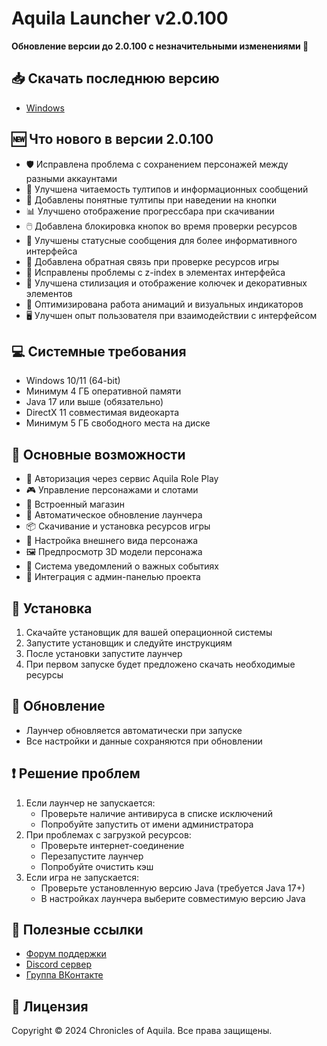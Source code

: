 # Aquila Launcher v2.0.100

**Обновление версии до 2.0.100 с незначительными изменениями 🔧**
## 📥 Скачать последнюю версию
- [Windows](https://aquilarp.com/downloads/Aquila-Launcher-Setup-2.0.100.exe)

## 🆕 Что нового в версии 2.0.100
- 🛡️ Исправлена проблема с сохранением персонажей между разными аккаунтами
- 🎨 Улучшена читаемость тултипов и информационных сообщений
- 🔄 Добавлены понятные тултипы при наведении на кнопки
- 📊 Улучшено отображение прогрессбара при скачивании
- 🖱️ Добавлена блокировка кнопок во время проверки ресурсов
- 📝 Улучшены статусные сообщения для более информативного интерфейса
- 🎯 Добавлена обратная связь при проверке ресурсов игры
- 🔄 Исправлены проблемы с z-index в элементах интерфейса
- 🎨 Улучшена стилизация и отображение колючек и декоративных элементов
- 🚀 Оптимизирована работа анимаций и визуальных индикаторов
- 🖥️ Улучшен опыт пользователя при взаимодействии с интерфейсом

## 💻 Системные требования
- Windows 10/11 (64-bit)
- Минимум 4 ГБ оперативной памяти
- Java 17 или выше (обязательно)
- DirectX 11 совместимая видеокарта
- Минимум 5 ГБ свободного места на диске

## 🚀 Основные возможности
- 🔐 Авторизация через сервис Aquila Role Play
- 🎮 Управление персонажами и слотами
- 🛒 Встроенный магазин
- 🔄 Автоматическое обновление лаунчера
- 📦 Скачивание и установка ресурсов игры
- 🎨 Настройка внешнего вида персонажа
- 🖼️ Предпросмотр 3D модели персонажа
- 🔔 Система уведомлений о важных событиях
- 📱 Интеграция с админ-панелью проекта

## 📝 Установка
1. Скачайте установщик для вашей операционной системы
2. Запустите установщик и следуйте инструкциям
3. После установки запустите лаунчер
4. При первом запуске будет предложено скачать необходимые ресурсы

## 🔄 Обновление
- Лаунчер обновляется автоматически при запуске
- Все настройки и данные сохраняются при обновлении

## ❗ Решение проблем
1. Если лаунчер не запускается:
   - Проверьте наличие антивируса в списке исключений
   - Попробуйте запустить от имени администратора
2. При проблемах с загрузкой ресурсов:
   - Проверьте интернет-соединение
   - Перезапустите лаунчер
   - Попробуйте очистить кэш
3. Если игра не запускается:
   - Проверьте установленную версию Java (требуется Java 17+)
   - В настройках лаунчера выберите совместимую версию Java

## 🔗 Полезные ссылки
- [Форум поддержки](https://forum.aquilarp.com/index.php#tehniceskij-razdel.28)
- [Discord сервер](https://discord.gg/fwVcsbB3QS)
- [Группа ВКонтакте](https://vk.com/sooncominng)

## 📜 Лицензия
Copyright © 2024 Chronicles of Aquila. Все права защищены. 